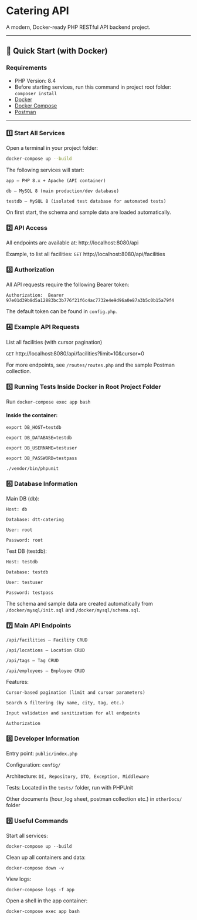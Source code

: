 # Catering API

A modern, Docker-ready PHP RESTful API backend project.

---

## 🚀 Quick Start (with Docker)

### Requirements
- PHP Version: 8.4
- Before starting services, run this command in project root folder: ``composer install``
- [Docker](https://www.docker.com/)
- [Docker Compose](https://docs.docker.com/compose/)
- [Postman](https://www.postman.com/) 

---

### 1️⃣ Start All Services

Open a terminal in your project folder:
```bash
docker-compose up --build
```
The following services will start:

    app – PHP 8.x + Apache (API container)

    db – MySQL 8 (main production/dev database)

    testdb – MySQL 8 (isolated test database for automated tests)

On first start, the schema and sample data are loaded automatically.

### 2️⃣ API Access

All endpoints are available at: http://localhost:8080/api

Example, to list all facilities: ``GET`` http://localhost:8080/api/facilities

### 3️⃣ Authorization

All API requests require the following Bearer token:

``
Authorization: 
    Bearer 97e01d39b8d5a12883bc3b776f21f6c4ac7732e4e9d96a0e87a3b5c0b15a79f4
``

The default token can be found in ``config.php``.

### 4️⃣ Example API Requests
List all facilities (with cursor pagination)

``GET`` http://localhost:8080/api/facilities?limit=10&cursor=0

For more endpoints, see ``/routes/routes.php`` and the sample Postman collection.

### 5️⃣ Running Tests Inside Docker in Root Project Folder

Run ``docker-compose exec app bash``

#### Inside the container:
``export DB_HOST=testdb``

``export DB_DATABASE=testdb``

``export DB_USERNAME=testuser``

``export DB_PASSWORD=testpass``

``./vendor/bin/phpunit``

### 6️⃣ Database Information
Main DB (db):

    Host: db

    Database: dtt-catering

    User: root

    Password: root

Test DB (testdb):

    Host: testdb

    Database: testdb

    User: testuser

    Password: testpass

The schema and sample data are created automatically from
```/docker/mysql/init.sql``` and ```/docker/mysql/schema.sql```.

### 7️⃣ Main API Endpoints

    /api/facilities – Facility CRUD

    /api/locations – Location CRUD

    /api/tags – Tag CRUD

    /api/employees – Employee CRUD

Features:

    Cursor-based pagination (limit and cursor parameters)

    Search & filtering (by name, city, tag, etc.)

    Input validation and sanitization for all endpoints

    Authorization

### 8️⃣ Developer Information

Entry point: ``public/index.php``

Configuration: ``config/``

Architecture: ``DI, Repository, DTO, Exception, Middleware``

Tests: Located in the ``tests/`` folder, run with PHPUnit

Other documents (hour_log sheet, postman collection etc.) in ``otherDocs/`` folder

### 9️⃣ Useful Commands

Start all services:

    docker-compose up --build

Clean up all containers and data:

    docker-compose down -v

View logs:

    docker-compose logs -f app

Open a shell in the app container:

    docker-compose exec app bash
